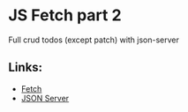 # JS Fetch part 2
Full crud todos (except patch) with json-server

## Links:
- [Fetch](https://developer.mozilla.org/en-US/docs/Web/API/Fetch_API/Using_Fetch)
- [JSON Server](https://www.npmjs.com/package/json-server#getting-started)

